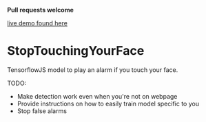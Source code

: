 **Pull requests welcome**

[live demo found here](https://spiruel.github.io/StopTouchingYourFace)

# StopTouchingYourFace

TensorflowJS model to play an alarm if you touch your face.

TODO:
* Make detection work even when you're not on webpage
* Provide instructions on how to easily train model specific to you
* Stop false alarms
